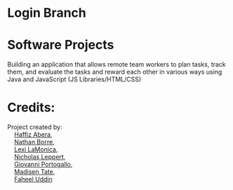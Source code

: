 # Login Branch 

#  Software Projects
Building an application that allows remote team workers to plan tasks, track them, and evaluate the tasks and reward each other in various ways using Java and JavaScript (JS Libraries/HTML/CSS)

# Credits: 
Project created by: <br />
 &nbsp;&nbsp;&nbsp; [Haffiz Abera](https://github.com/sixmileferret), <br />
 &nbsp;&nbsp;&nbsp; [Nathan Borre](https://github.com/NBorre347), <br />
 &nbsp;&nbsp;&nbsp; [Lexi LaMonica](https://github.com/alamonic), <br />
 &nbsp;&nbsp;&nbsp; [Nicholas Leppert](https://github.com/LordNile), <br />
 &nbsp;&nbsp;&nbsp; [Giovanni Portogallo](https://github.com/giop54), <br />
 &nbsp;&nbsp;&nbsp; [Madisen Tate](https://github.com/tateml8), <br />
 &nbsp;&nbsp;&nbsp; [Faheel Uddin](https://github.com/Fuddin21) <br />
